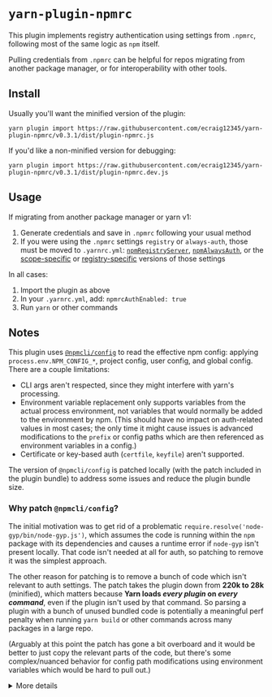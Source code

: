 # `yarn-plugin-npmrc`

This plugin implements registry authentication using settings from `.npmrc`, following most of the same logic as `npm` itself.

Pulling credentials from `.npmrc` can be helpful for repos migrating from another package manager, or for interoperability with other tools.

## Install

Usually you'll want the minified version of the plugin:

```
yarn plugin import https://raw.githubusercontent.com/ecraig12345/yarn-plugin-npmrc/v0.3.1/dist/plugin-npmrc.js
```

If you'd like a non-minified version for debugging:

```
yarn plugin import https://raw.githubusercontent.com/ecraig12345/yarn-plugin-npmrc/v0.3.1/dist/plugin-npmrc.dev.js
```

## Usage

If migrating from another package manager or yarn v1:

1. Generate credentials and save in `.npmrc` following your usual method
1. If you were using the `.npmrc` settings `registry` or `always-auth`, those must be moved to `.yarnrc.yml`: [`npmRegistryServer`](https://yarnpkg.com/configuration/yarnrc#npmRegistryServer), [`npmAlwaysAuth`](https://yarnpkg.com/configuration/yarnrc#npmAlwaysAuth), or the [scope-specific](https://yarnpkg.com/configuration/yarnrc#npmScopes) or [registry-specific](https://yarnpkg.com/configuration/yarnrc#npmRegistries) versions of those settings

In all cases:

1. Import the plugin as above
1. In your `.yarnrc.yml`, add: `npmrcAuthEnabled: true`
1. Run `yarn` or other commands

## Notes

This plugin uses [`@npmcli/config`](https://www.npmjs.com/package/@npmcli/config) to read the effective npm config: applying `process.env.NPM_CONFIG_*`, project config, user config, and global config. There are a couple limitations:

- CLI args aren't respected, since they might interfere with yarn's processing.
- Environment variable replacement only supports variables from the actual process environment, not variables that would normally be added to the environment by npm. (This should have no impact on auth-related values in most cases; the only time it might cause issues is advanced modifications to the `prefix` or config paths which are then referenced as environment variables in a config.)
- Certificate or key-based auth (`certfile`, `keyfile`) aren't supported.

The version of `@npmcli/config` is patched locally (with the patch included in the plugin bundle) to address some issues and reduce the plugin bundle size.

### Why patch `@npmcli/config`?

The initial motivation was to get rid of a problematic `require.resolve('node-gyp/bin/node-gyp.js')`, which assumes the code is running within the `npm` package with its dependencies and causes a runtime error if `node-gyp` isn't present locally. That code isn't needed at all for auth, so patching to remove it was the simplest approach.

The other reason for patching is to remove a bunch of code which isn't relevant to auth settings. The patch takes the plugin down from **220k to 28k** (minified), which matters because **Yarn loads _every plugin_ on _every command_**, even if the plugin isn't used by that command. So parsing a plugin with a bunch of unused bundled code is potentially a meaningful perf penalty when running `yarn build` or other commands across many packages in a large repo.

(Arguably at this point the patch has gone a bit overboard and it would be better to just copy the relevant parts of the code, but there's some complex/nuanced behavior for config path modifications using environment variables which would be hard to pull out.)

<details><summary>More details</summary>

#### What's patched

- Remove all unneeded option `definitions` (including the one referencing `node-gyp`) and logic specific to those options
- Pass in the workspace/package and project roots (since yarn has already found these) and remove all the logic and dependencies related to finding `package.json` and matching its `workspaces` globs (allows removing large glob-related dependencies)
- Remove option definition descriptions and related logging code
- Remove CLI arg support
- Remove all unused methods
- Add partial typing support (not included in bundle) for easier development

#### Modifying the patch

The directory generated by `yarn patch @npmcli/config` (with the original `source` and modified `user` versions of the package) is checked in under `patches/@npmcli-config`.

If you just want to modify the patch contents, not update to the latest version, do the following:

1. Make modifications under `patches/@npmcli-config/user`
1. From the repo root, run `yarn patch-commit -s patches/@npmcli-config/user`
1. If the old patch file is still present under `.yarn/patches`, delete it
1. Don't forget to run `yarn` again to apply the new patch and update the lock file, and `yarn build` to update the bundles

#### Updating the patched version

It's cleaner to make a fresh patch directory and use `git apply` to apply previous changes, rather than running `yarn patch -u` which adds a second patch file on top of the first one.

1. In `package.json`, change the version of `@npmcli/config` to the desired registry version, and run `yarn`
1. Delete `patches/@npmcli-config`
1. `yarn patch @npmcli/config`
1. Copy the **parent** of the listed folder to `patches/@npmcli-config`: e.g. if the logged version if `/<some temp path>/xfs-2077bfc8/user`, copy `/<some temp path>/xfs-2077bfc8`
1. `cd patches/@npmcli-config/user`
1. Substituting the previous patch file name, run `git apply ../../../.yarn/@npmcli-config-npm-<SUFFIX>.patch` and fix any conflicts
1. Follow the instructions above to update the checked in patch

</details>
